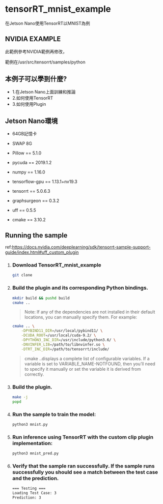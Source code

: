 # tensorRT_mnist_example
在Jetson Nano使用TensorRT以MNIST為例

## NVIDIA EXAMPLE 
此範例參考NVIDIA範例再修改，

範例在/usr/src/tensorrt/samples/python


## 本例子可以學到什麼?

 * 1.在Jetson Nano上面訓練和推論
 * 2.如何使用TensorRT
 * 3.如何使用Plugin
 
## Jetson Nano環境

* 64GB記憶卡

* SWAP 8G
* Pillow == 5.1.0
* pycuda == 2019.1.2
* numpy == 1.16.0
* tensorflow-gpu == 1.13.1+nv19.3
* tensorrt == 5.0.6.3
* graphsurgeon == 0.3.2
* uff == 0.5.5
* cmake == 3.10.2

## Running the sample
ref:https://docs.nvidia.com/deeplearning/sdk/tensorrt-sample-support-guide/index.html#uff_custom_plugin

1. ### Download TensorRT_mnist_example
	```bash
	git clone 
	```
2. ### Build the plugin and its corresponding Python bindings.
	```bash
	mkdir build && pushd build
	cmake ..
	```

	>Note: If any of the dependencies are not installed in their default locations, you can manually specify them. For example:
	```bash  
	cmake .. \
		-DPYBIND11_DIR=/usr/local/pybind11/ \
		-DCUDA_ROOT=/usr/local/cuda-9.2/ \
		-DPYTHON3_INC_DIR=/usr/include/python3.6/ \
		-DNVINFER_LIB=/path/to/libnvinfer.so \
		-DTRT_INC_DIR=/path/to/tensorrt/include/
	```
	>cmake ..displays a complete list of configurable variables. If a variable is set to VARIABLE_NAME-NOTFOUND, then you’ll need to specify it manually or set the variable it is derived from correctly.

3. ### Build the plugin.
	```bash  
	make -j
	popd
	```
4. ### Run the sample to train the model: 
	```bash  
	python3 mnist.py
	```
5. ### Run inference using TensorRT with the custom clip plugin implementation: 
	```bash
	python3 mnist_pred.py
	```
6. ### Verify that the sample ran successfully. If the sample runs successfully you should see a match between the test case and the prediction.
	```bash
	=== Testing ===
	Loading Test Case: 3
	Prediction: 3
	```
